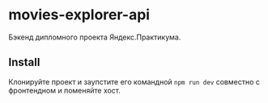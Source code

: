 # movies-explorer-api
Бэкенд дипломного проекта Яндекс.Практикума.
## Install
Клонируйте проект и заупстите его командной ```npm run dev``` совместно с фронтендном и поменяйте хост.

